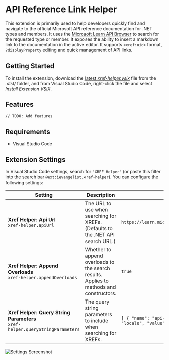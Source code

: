 # API Reference Link Helper

This extension is primarily used to help developers quickly find and navigate to the official Microsoft API reference documentation for .NET types and members. It uses the [Microsoft Learn API Browser](https://learn.microsoft.com/api/apibrowser/dotnet/search) to search for the requested type or member. It exposes the ability to insert a markdown link to the documentation in the active editor. It supports `<xref:uid>` format, `?displayProperty` editing and quick management of API links.

## Getting Started

To install the extension, download the [latest _xref-helper.vsix_](https://github.com/IEvangelist/xref-helper/blob/main/dist/xref-helper.vsix) file from the _.dist/_ folder, and from Visual Studio Code, right-click the file and select _Install Extension VSIX_.

## Features

```
// TODO: Add features
```

## Requirements

- Visual Studio Code

## Extension Settings

In Visual Studio Code settings, search for `"XREF Helper"` (or paste this filter into the search bar `@ext:ievangelist.xref-helper`). You can configure the following settings:

| Setting | Description | Default |
| --- | --- | --- |
| **Xref Helper: Api Url** <br/> `xref-helper.apiUrl` | The URL to use when searching for XREFs. (Defaults to the .NET API search URL.) | `https://learn.microsoft.com/api/apibrowser/dotnet/search` |
| **Xref Helper: Append Overloads** <br/> `xref-helper.appendOverloads` | Whether to append overloads to the search results. Applies to methods and constructors. | `true` |
| **Xref Helper: Query String Parameters** <br/> `xref-helper.queryStringParameters` | The query string parameters to include when searching for XREFs. | `[ { "name": "api-version", "value": "0.2" }, { "name": "locale", "value": "en-us" } ]` |

![Settings Screenshot](https://raw.githubusercontent.com/IEvangelist/xref-helper/main/images/settings.png)
